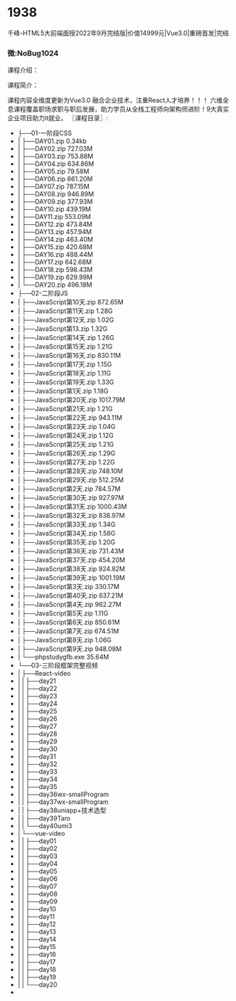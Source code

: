 # 1938
千峰-HTML5大前端面授2022年9月完结版|价值14999元|Vue3.0|重磅首发|完结
### 微:NoBug1024 


课程介绍：

课程简介：

课程内容全维度更新为Vue3.0 融合企业技术，注重React人才培养！！！
六维全息课程覆盖职场求职与职后发展，助力学员从全栈工程师向架构师进阶！9大真实企业项目助力it就业。
〖课程目录〗:

- ├──01-一阶段CSS  
- |   ├──DAY01.zip  0.34kb
- |   ├──DAY02.zip  727.03M
- |   ├──DAY03.zip  753.88M
- |   ├──DAY04.zip  634.86M
- |   ├──DAY05.zip  79.58M
- |   ├──DAY06.zip  661.20M
- |   ├──DAY07.zip  787.15M
- |   ├──DAY08.zip  946.89M
- |   ├──DAY09.zip  377.93M
- |   ├──DAY10.zip  439.19M
- |   ├──DAY11.zip  553.09M
- |   ├──DAY12.zip  473.84M
- |   ├──DAY13.zip  457.94M
- |   ├──DAY14.zip  463.40M
- |   ├──DAY15.zip  420.68M
- |   ├──DAY16.zip  488.44M
- |   ├──DAY17.zip  642.68M
- |   ├──DAY18.zip  598.43M
- |   ├──DAY19.zip  629.99M
- |   └──DAY20.zip  496.18M
- ├──02-二阶段JS  
- |   ├──JavaScript第10天.zip  872.65M
- |   ├──JavaScript第11天.zip  1.28G
- |   ├──JavaScript第12天.zip  1.02G
- |   ├──JavaScript第13.zip  1.32G
- |   ├──JavaScript第14天.zip  1.26G
- |   ├──JavaScript第15天.zip  1.21G
- |   ├──JavaScript第16天.zip  830.11M
- |   ├──JavaScript第17天.zip  1.15G
- |   ├──JavaScript第18天.zip  1.11G
- |   ├──JavaScript第19天.zip  1.33G
- |   ├──JavaScript第1天.zip  1.18G
- |   ├──JavaScript第20天.zip  1017.79M
- |   ├──JavaScript第21天.zip  1.21G
- |   ├──JavaScript第22天.zip  943.11M
- |   ├──JavaScript第23天.zip  1.04G
- |   ├──JavaScript第24天.zip  1.12G
- |   ├──JavaScript第25天.zip  1.21G
- |   ├──JavaScript第26天.zip  1.29G
- |   ├──JavaScript第27天.zip  1.22G
- |   ├──JavaScript第28天.zip  748.10M
- |   ├──JavaScript第29天.zip  512.25M
- |   ├──JavaScript第2天.zip  784.57M
- |   ├──JavaScript第30天.zip  927.97M
- |   ├──JavaScript第31天.zip  1000.43M
- |   ├──JavaScript第32天.zip  838.97M
- |   ├──JavaScript第33天.zip  1.34G
- |   ├──JavaScript第34天.zip  1.58G
- |   ├──JavaScript第35天.zip  1.20G
- |   ├──JavaScript第36天.zip  731.43M
- |   ├──JavaScript第37天.zip  454.20M
- |   ├──JavaScript第38天.zip  924.82M
- |   ├──JavaScript第39天.zip  1001.19M
- |   ├──JavaScript第3天.zip  330.17M
- |   ├──JavaScript第40天.zip  637.21M
- |   ├──JavaScript第4天.zip  962.27M
- |   ├──JavaScript第5天.zip  1.11G
- |   ├──JavaScript第6天.zip  850.61M
- |   ├──JavaScript第7天.zip  674.51M
- |   ├──JavaScript第8天.zip  1.06G
- |   ├──JavaScript第9天.zip  948.08M
- |   └──phpstudygfb.exe  35.64M
- └──03-三阶段框架完整视频  
- |   ├──React-video  
- |   |   ├──day21  
- |   |   ├──day22  
- |   |   ├──day23  
- |   |   ├──day24  
- |   |   ├──day25  
- |   |   ├──day26  
- |   |   ├──day27  
- |   |   ├──day28  
- |   |   ├──day29  
- |   |   ├──day30  
- |   |   ├──day31  
- |   |   ├──day32  
- |   |   ├──day33  
- |   |   ├──day34  
- |   |   ├──day35  
- |   |   ├──day36wx-smallProgram  
- |   |   ├──day37wx-smallProgram  
- |   |   ├──day38uniapp+技术选型  
- |   |   ├──day39Taro  
- |   |   └──day40umi3  
- |   └──vue-video  
- |   |   ├──day01  
- |   |   ├──day02  
- |   |   ├──day03  
- |   |   ├──day04  
- |   |   ├──day05  
- |   |   ├──day06  
- |   |   ├──day07  
- |   |   ├──day08  
- |   |   ├──day09  
- |   |   ├──day10  
- |   |   ├──day11  
- |   |   ├──day12  
- |   |   ├──day13  
- |   |   ├──day14  
- |   |   ├──day15  
- |   |   ├──day16  
- |   |   ├──day17  
- |   |   ├──day18  
- |   |   ├──day19  
- |   |   └──day20  
- 
